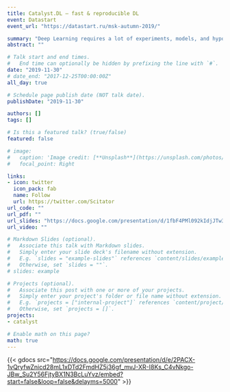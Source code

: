 ```yaml
---
title: Catalyst.DL – fast & reproducible DL
event: Datastart
event_url: "https://datastart.ru/msk-autumn-2019/"

summary: "Deep Learning requires a lot of experiments, models, and hypotheses testing. In this talk, I will tell you about Catalyst.DL - a library for simplifying the development of deep learning solutions."
abstract: ""

# Talk start and end times.
#   End time can optionally be hidden by prefixing the line with `#`.
date: "2019-11-30"
# date_end: "2017-12-25T00:00:00Z"
all_day: true

# Schedule page publish date (NOT talk date).
publishDate: "2019-11-30"

authors: []
tags: []

# Is this a featured talk? (true/false)
featured: false

# image:
#   caption: 'Image credit: [**Unsplash**](https://unsplash.com/photos/bzdhc5b3Bxs)'
#   focal_point: Right

links:
- icon: twitter
  icon_pack: fab
  name: Follow
  url: https://twitter.com/Scitator
url_code: ""
url_pdf: ""
url_slides: "https://docs.google.com/presentation/d/1fbF4PMl092kIdjJTw3olR3wI2cl_P2ttN3c9-WTh1gA/edit?usp=sharing"
url_video: ""

# Markdown Slides (optional).
#   Associate this talk with Markdown slides.
#   Simply enter your slide deck's filename without extension.
#   E.g. `slides = "example-slides"` references `content/slides/example-slides.md`.
#   Otherwise, set `slides = ""`.
# slides: example

# Projects (optional).
#   Associate this post with one or more of your projects.
#   Simply enter your project's folder or file name without extension.
#   E.g. `projects = ["internal-project"]` references `content/project/deep-learning/index.md`.
#   Otherwise, set `projects = []`.
projects:
- catalyst

# Enable math on this page?
math: true
---
```


{{< gdocs src="https://docs.google.com/presentation/d/e/2PACX-1vQryfwZnicd28mL1xDTd2FmdHZ5j36gf_mvJ-XR-I8Ks_C4vNkgo-JBw_Su2Y56FjtyBX1N3BcLuYvz/embed?start=false&loop=false&delayms=5000" >}}
